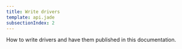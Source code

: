 ```yaml
---
title: Write drivers
template: api.jade
subsectionIndex: 2
---
```


How to write drivers and have them published in this documentation.
